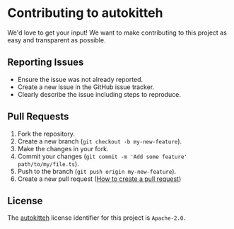 # Contributing to autokitteh

We'd love to get your input! We want to make contributing to this project as easy and transparent as possible.

## Reporting Issues

- Ensure the issue was not already reported.
- Create a new issue in the GitHub issue tracker.
- Clearly describe the issue including steps to reproduce.

## Pull Requests

1. Fork the repository.
2. Create a new branch (`git checkout -b my-new-feature`).
3. Make the changes in your fork.
4. Commit your changes (`git commit -m 'Add some feature' path/to/my/file.ts`).
5. Push to the branch (`git push origin my-new-feature`).
6. Create a new pull request ([How to create a pull request](https://docs.github.com/en/pull-requests/collaborating-with-pull-requests/proposing-changes-to-your-work-with-pull-requests/creating-a-pull-request))

## License

The [autokitteh](https://autokitteh.com) license identifier for this project is `Apache-2.0`.
